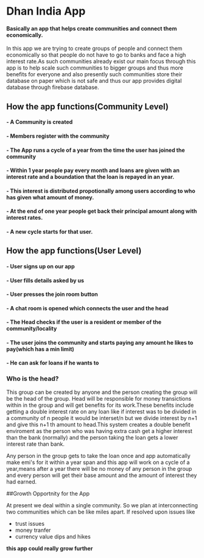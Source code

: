 # Dhan India App

#### Basically an app that helps create communities and connect them economically.

In this app we are trying to create groups of people and connect them economically so that people do not have to go to banks and face a high interest rate.As such communities already exist our main focus through this app is to help scale such communities to bigger groups and thus more benefits for everyone and also presently such communities store their database on paper which is not safe and thus our app provides digital database through firebase database.   

## How the app functions(Community Level)

#### - A Community is created
#### - Members register with the community
#### - The App runs a cycle of a year from the time the user has joined the community  
#### - Within 1 year people pay every month and loans are given with an interest rate and a boundation that the loan is repayed in an year.
#### - This interest is distributed propotionally among users according to who has given what amount of money.
#### - At the end of one year people get back their principal amount along with interest rates.
#### - A new cycle starts for that user.


## How the app functions(User Level)

#### - User signs up on our app
#### - User fills details asked by us
#### - User presses the join room button 
#### - A chat room is opened which connects the user and the head
#### - The Head checks if the user is a resident or member of the community/locality
#### - The user joins the community and starts paying any amount he likes to pay(which has a min limit) 
#### - He can ask for loans if he wants to

### Who is the head? 

This group can be created by anyone and the person creating the group will be the head of the group. Head will be responsible for money transictions within in the group and will get benefits for its work.These benefits include getting a double interest rate on any loan like if interest was to be divided in a community of n people it would be interset/n but we divide interest by n+1 and give this n+1 th amount to head.This system creates a double benefit enviroment as the person who was having extra cash get a higher interest than the bank (normally) and the person taking the loan gets a lower interest rate than bank.

Any person in the group gets to take the loan once and app automatically make emi's for it within a year span and this app will work on a cycle of a year,means after a year there will be no money of any person in the group and every person will get their base amount and the amount of interest they had earned.

##Growth Opportnity for the App

At present we deal within a single community. So we plan at interconnecting two communities which can be like miles apart. If resolved upon issues like
- trust issues
- money tranfer
- currency value dips and hikes

**this app could really grow further**




